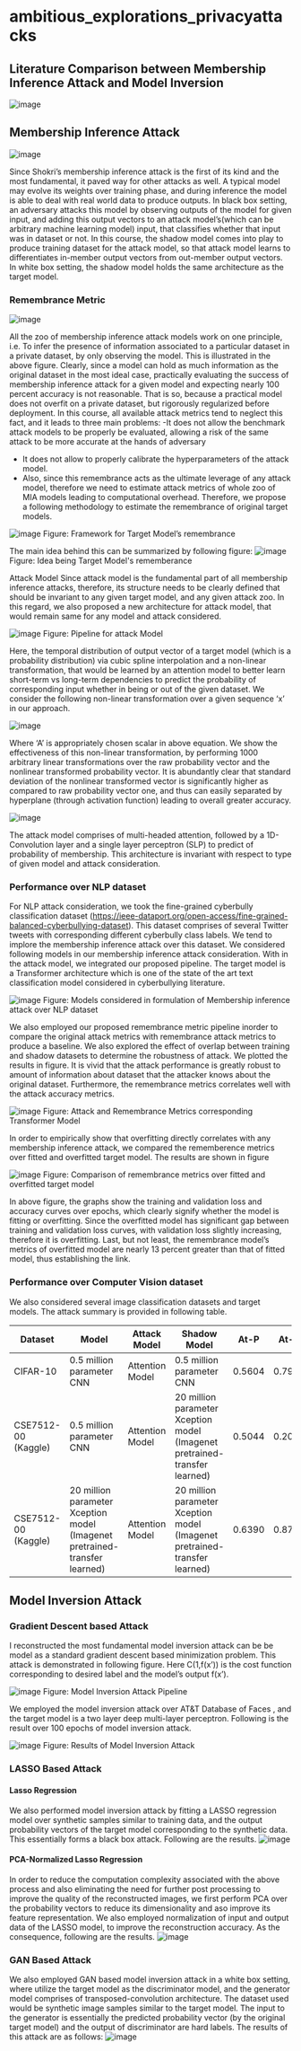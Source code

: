 # ambitious_explorations_privacyattacks
## Literature Comparison between Membership Inference Attack and Model Inversion

![image](https://user-images.githubusercontent.com/47445756/233863325-1a80debb-dfce-4502-862c-6f9dffda66d5.png)

## Membership Inference Attack
 
 ![image](https://user-images.githubusercontent.com/47445756/233847698-ad868570-f022-467a-8a16-73fe7cfc61cb.png)


Since Shokri’s membership inference attack is the first of its kind and the most fundamental, it paved way for other attacks as well. A typical model may evolve its weights over training phase, and during inference the model is able to deal with real world data to produce outputs. 
In black box setting, an adversary attacks this model by observing outputs of the model for given input, and adding this output vectors to an attack model’s(which can be arbitrary machine learning model) input, that classifies whether that input was in dataset or not.
In this course, the shadow model comes into play to produce training dataset for the attack model, so that attack model learns to differentiates in-member output vectors from out-member output vectors.
In white box setting, the shadow model holds the same architecture as the target model.

### Remembrance Metric

![image](https://user-images.githubusercontent.com/47445756/233847720-b2982af8-9598-428d-b1b6-456d209234a6.png)

 
All the zoo of membership inference attack models work on one principle, i.e. To infer the presence of information associated to a particular dataset in a private dataset, by only observing the model. This is illustrated in the above figure. Clearly, since a model can hold as much information as the original dataset in the most ideal case, practically evaluating the success of membership inference attack for a given model and expecting nearly 100 percent accuracy is not reasonable. That is so, because a practical model does not overfit on a private dataset, but rigorously regularized before deployment.
In this course, all available attack metrics tend to neglect this fact, and it leads to three main problems:
-It does not allow the benchmark attack models to be properly be evaluated, allowing a risk of the same attack to be more accurate at the hands of adversary
- It does not allow to properly calibrate the hyperparameters of the attack model.
- Also, since this remembrance acts as the ultimate leverage of any attack model, therefore we need to estimate attack metrics of whole zoo of MIA models leading to computational overhead.
Therefore, we propose a following methodology to estimate the remembrance of original target models.

![image](https://user-images.githubusercontent.com/47445756/233847728-d70e716d-13d6-42a0-9636-44a8940a97ea.png)
Figure: Framework for Target Model’s remembrance


The main idea behind this can be summarized by following figure:
![image](https://github.com/dianujizer/ambitious_explorations_privacyattacks/assets/47445756/eddb35a4-d1a8-4dd8-b0cd-e2d4730a612d)
Figure: Idea being Target Model's rememberance

Attack Model
Since attack model is the fundamental part of all membership inference attacks, therefore, its structure needs to be clearly defined that should be invariant to any given target model, and any given attack zoo. In this regard, we also proposed a new architecture for attack model, that would remain same for any model and attack considered.

![image](https://user-images.githubusercontent.com/47445756/233847736-63141ba6-281b-4244-8b17-a490c160f9dc.png)
Figure: Pipeline for attack Model

Here, the temporal distribution of output vector of a target model (which is a probability distribution) via cubic spline interpolation and a non-linear transformation, that would be learned by an attention model to better learn short-term vs long-term dependencies to predict the probability of corresponding input whether in being or out of the given dataset. We consider the following non-linear transformation over a given sequence ‘x’ in our approach.
 
![image](https://user-images.githubusercontent.com/47445756/233847750-e736c54f-2b3c-4f31-b420-a6d72828798c.png)

Where ‘A’ is appropriately chosen scalar in above equation. We show the effectiveness of this non-linear transformation, by performing 1000 arbitrary linear transformations over the raw probability vector and the nonlinear transformed probability vector. It is abundantly clear that standard deviation of the nonlinear transformed vector is significantly higher as compared to raw probability vector one, and thus can easily separated by hyperplane (through activation function) leading to overall greater accuracy.

 ![image](https://user-images.githubusercontent.com/47445756/233847754-b091acbf-e97e-45c5-83bf-d17605c697a7.png)

The attack model comprises of multi-headed attention, followed by a 1D-Convolution layer and a single layer perceptron (SLP) to predict of probability of membership. This architecture is invariant with respect to type of given model and attack consideration.



### Performance over NLP dataset
For NLP attack consideration, we took the fine-grained cyberbully classification dataset (https://ieee-dataport.org/open-access/fine-grained-balanced-cyberbullying-dataset). This dataset comprises of several Twitter tweets with corresponding different cyberbully class labels. We tend to implore the membership inference attack over this dataset. We considered following models in our membership inference attack consideration. With in the attack model, we integrated our proposed pipeline. The target model is a Transformer architecture which is one of the state of the art text classification model considered in cyberbullying literature.
 
 ![image](https://user-images.githubusercontent.com/47445756/233847769-0c862428-feef-4862-9926-3effbd867035.png)
Figure: Models considered in formulation of Membership inference attack over NLP dataset

We also employed our proposed remembrance metric pipeline inorder to compare the original attack metrics with remembrance attack metrics to produce a baseline. We also explored the effect of overlap between training and shadow datasets to determine the robustness of attack. We plotted the results in figure. It is vivid that the attack performance is greatly robust to amount of information about dataset that the attacker knows about the original dataset. Furthermore, the remembrance metrics correlates well with the attack accuracy metrics.
 
![image](https://user-images.githubusercontent.com/47445756/233847807-dc102579-0aa2-4730-acf7-2fd1da1bf0c2.png)
Figure: Attack and Remembrance Metrics corresponding  Transformer Model

In order to empirically show that overfitting directly correlates with any membership inference attack, we compared the rememberence metrics over fitted and overfitted target model. The results are shown in figure
 
![image](https://user-images.githubusercontent.com/47445756/233847825-74cb7941-0f5f-417a-9a29-4ab347e2d8a9.png)
Figure: Comparison of remembrance metrics over fitted and overfitted target model

In above figure, the graphs show the training and validation loss and accuracy curves over epochs, which clearly signify whether the model is fitting or overfitting. Since the overfitted model has significant gap between training and validation loss curves, with validation loss slightly increasing, therefore it is overfitting. Last, but not least, the remembrance model’s metrics of overfitted model are nearly 13 percent greater than that of fitted model, thus establishing the link.


### Performance over Computer Vision dataset
We also considered several image classification datasets and target models. The attack summary is provided in following table.

| **Dataset**         | **Model**                                                                  | **Attack Model** | **Shadow Model**                                                           | **At-P** | **At-R** | **At-F** | **Re-P** | **Re-R** | **Re-F** |
| ------------------- | -------------------------------------------------------------------------- | ---------------- | -------------------------------------------------------------------------- | -------- | -------- | -------- | -------- | -------- | -------- |
| CIFAR-10            | 0.5 million parameter CNN                                                  | Attention Model  | 0.5 million parameter CNN                                                  | 0.5604   | 0.7964   | 0.6361   | 0.5496   | 0.3928   | 0.4582   |
| CSE7512-00 (Kaggle) | 0.5 million parameter CNN                                                  | Attention Model  | 20 million parameter Xception model (Imagenet pretrained-transfer learned) | 0.5044   | 0.2038   | 0.2907   | 0.6237   | 0.067    | 0.1218   |
| CSE7512-00 (Kaggle) | 20 million parameter Xception model (Imagenet pretrained-transfer learned) | Attention Model  | 20 million parameter Xception model (Imagenet pretrained-transfer learned) | 0.6390   | 0.8768   | 0.6839   | 0.5907   | 0.164    | 0.2568   |




## Model Inversion Attack
### Gradient Descent based Attack
I reconstructed the most fundamental model inversion attack can be be model as a standard gradient descent based minimization problem. This attack is demonstrated in following figure. Here C(1,f(x’)) is the cost function corresponding to desired label and the model’s output f(x’).
 
![image](https://user-images.githubusercontent.com/47445756/233848003-f8c65286-ecaf-4efe-86c6-c3df02a3d7fe.png)
Figure: Model Inversion Attack Pipeline


We employed the model inversion attack over AT&T Database of Faces , and the target model is a two layer deep multi-layer perceptron. Following is the result over 100 epochs of model inversion attack.

 ![image](https://user-images.githubusercontent.com/47445756/233848020-c1ecbc85-d02c-42b2-8522-3dffd3574bf3.png)
Figure: Results of Model Inversion Attack

### LASSO Based Attack
#### Lasso Regression
We also performed model inversion attack by fitting a LASSO regression model over synthetic samples similar to training data, and the output probability vectors of the target model corresponding to the synthetic data.  This essentially forms a black box attack. Following are the results.
![image](https://user-images.githubusercontent.com/47445756/233848037-fa7e7b08-1dfa-4f55-95a9-76fc38a4884e.png)
 
#### PCA-Normalized Lasso Regression
In order to reduce the computation complexity associated with the above process and also eliminating the need for further post processing to improve the quality of the reconstructed images, we first perform PCA over the probability vectors to reduce its dimensionality and aso improve its feature representation. We also employed normalization of input and output data of the LASSO model, to improve the reconstruction accuracy. As the consequence, following are the results.
 ![image](https://user-images.githubusercontent.com/47445756/233848050-9165f814-1599-4aae-8228-a45ad0f76110.png)

### GAN Based Attack
We also employed GAN based model inversion attack in a white box setting, where utilize the target model as the discriminator model, and the generator model comprises of transposed-convolution architecture. The dataset used would be synthetic image samples similar to the target model. The input to the generator is essentially the predicted probability vector (by the original target model) and the output of discriminator are hard labels. The results of this attack are as follows:
![image](https://user-images.githubusercontent.com/47445756/233848057-a4006c12-d0eb-4b9e-8819-86a4957f545c.png)


